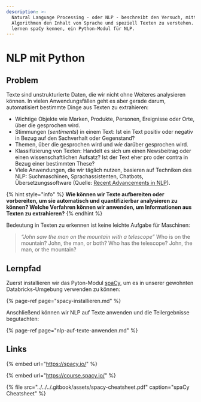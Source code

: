 ```yaml
---
description: >-
  Natural Language Processing - oder NLP - beschreibt den Versuch, mittels
  Algorithmen den Inhalt von Sprache und speziell Texten zu verstehen. Wir
  lernen spaCy kennen, ein Python-Modul für NLP.
---
```


# NLP mit Python

## Problem

Texte sind unstrukturierte Daten, die wir nicht ohne Weiteres analysieren können. In vielen Anwendungsfällen geht es aber gerade darum, automatisiert bestimmte Dinge aus Texten zu extrahieren:

* Wichtige Objekte wie Marken, Produkte, Personen, Ereignisse oder Orte, über die gesprochen wird.
* Stimmungen \(_sentiments_\) in einem Text: Ist ein Text positiv oder negativ in Bezug auf den Sachverhalt oder Gegenstand?
* Themen, über die gesprochen wird und _wie_ darüber gesprochen wird.
* Klassifizierung von Texten: Handelt es sich um einen Newsbeitrag oder einen wissenschaftlichen Aufsatz? Ist der Text eher pro oder contra in Bezug einer bestimmten These?
* Viele Anwendungen, die wir täglich nutzen, basieren auf Techniken des NLP: Suchmaschinen, Sprachassistenten, Chatbots, Übersetzungssoftware \(Quelle: [Recent Advancements in NLP](https://medium.com/swlh/recent-advancements-in-nlp-1-2-192ac7eefe3c)\).

{% hint style="info" %}
**Wie können wir Texte aufbereiten oder vorbereiten, um sie automatisch und quantifizierbar analysieren zu können? Welche Verfahren können wir anwenden, um Informationen aus Texten zu extrahieren?**
{% endhint %}

Bedeutung in Texten zu erkennen ist keine leichte Aufgabe für Maschinen:

> _“John saw the man on the mountain with a telescope”_ Who is on the mountain? John, the man, or both? Who has the telescope? John, the man, or the mountain?

## Lernpfad

Zuerst installieren wir das Pyton-Modul [spaCy](https://spacy.io/), um es in unserer gewohnten Databricks-Umgebung verwenden zu können:

{% page-ref page="spacy-installieren.md" %}

Anschließend können wir NLP auf Texte anwenden und die Teilergebnisse begutachten:

{% page-ref page="nlp-auf-texte-anwenden.md" %}



## Links

{% embed url="https://spacy.io/" %}

{% embed url="https://course.spacy.io/" %}

{% file src="../../../.gitbook/assets/spacy-cheatsheet.pdf" caption="spaCy Cheatsheet" %}

